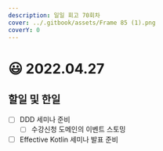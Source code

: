 ```yaml
---
description: 일일 회고 70회차
cover: ../.gitbook/assets/Frame 85 (1).png
coverY: 0
---
```


# 😃 2022.04.27

## 할일 및 한일

* [ ] DDD 세미나 준비
  * [ ] 수강신청 도메인의 이벤트 스토밍
* [ ] Effective Kotlin 세미나 발표 준비
